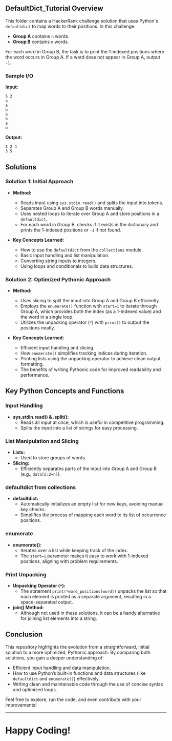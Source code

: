 
## DefaultDict_Tutorial Overview

This folder contains a HackerRank challenge solution that uses Python's `defaultdict` to map words to their positions. In this challenge:

- **Group A** contains `n` words.
- **Group B** contains `m` words.

For each word in Group B, the task is to print the 1-indexed positions where the word occurs in Group A. If a word does not appear in Group A, output `-1`.

### Sample I/O

**Input:**

```
5 2 
a 
a 
b 
a 
b 
a 
b
```
**Output:**

```
1 2 4 
3 5
```


## Solutions

### Solution 1: Initial Approach

- **Method:**
  - Reads input using `sys.stdin.read()` and splits the input into tokens.
  - Separates Group A and Group B words manually.
  - Uses nested loops to iterate over Group A and store positions in a `defaultdict`.
  - For each word in Group B, checks if it exists in the dictionary and prints the 1-indexed positions or `-1` if not found.

- **Key Concepts Learned:**
  - How to use the `defaultdict` from the `collections` module.
  - Basic input handling and list manipulation.
  - Converting string inputs to integers.
  - Using loops and conditionals to build data structures.

### Solution 2: Optimized Pythonic Approach

- **Method:**
  - Uses slicing to split the input into Group A and Group B efficiently.
  - Employs the `enumerate()` function with `start=1` to iterate through Group A, which provides both the index (as a 1-indexed value) and the word in a single loop.
  - Utilizes the unpacking operator (`*`) with `print()` to output the positions neatly.
  
- **Key Concepts Learned:**
  - Efficient input handling and slicing.
  - How `enumerate()` simplifies tracking indices during iteration.
  - Printing lists using the unpacking operator to achieve clean output formatting.
  - The benefits of writing Pythonic code for improved readability and performance.

## Key Python Concepts and Functions

### Input Handling
- **sys.stdin.read() & .split():**
  - Reads all input at once, which is useful in competitive programming.
  - Splits the input into a list of strings for easy processing.

### List Manipulation and Slicing
- **Lists:**
  - Used to store groups of words.
- **Slicing:**
  - Efficiently separates parts of the input into Group A and Group B (e.g., `data[2:2+n]`).

### defaultdict from collections
- **defaultdict:**
  - Automatically initializes an empty list for new keys, avoiding manual key checks.
  - Simplifies the process of mapping each word to its list of occurrence positions.

### enumerate
- **enumerate():**
  - Iterates over a list while keeping track of the index.
  - The `start=1` parameter makes it easy to work with 1-indexed positions, aligning with problem requirements.

### Print Unpacking
- **Unpacking Operator (`*`):**
  - The statement `print(*word_positions[word])` unpacks the list so that each element is printed as a separate argument, resulting in a space-separated output.
- **join() Method:**
  - Although not used in these solutions, it can be a handy alternative for joining list elements into a string.

## Conclusion

This repository highlights the evolution from a straightforward, initial solution to a more optimized, Pythonic approach. By comparing both solutions, you gain a deeper understanding of:

- Efficient input handling and data manipulation.
- How to use Python’s built-in functions and data structures (like `defaultdict` and `enumerate()`) effectively.
- Writing clean and maintainable code through the use of concise syntax and optimized loops.

Feel free to explore, run the code, and even contribute with your improvements!

---

# Happy Coding!